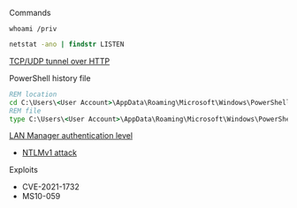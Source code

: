 Commands

```PS
whoami /priv
```

```cmd
netstat -ano | findstr LISTEN
```

[TCP/UDP tunnel over HTTP](https://github.com/jpillora/chisel)

PowerShell history file

```cmd
REM location
cd C:\Users\<User Account>\AppData\Roaming\Microsoft\Windows\PowerShell\PSReadLine
REM file
type C:\Users\<User Account>\AppData\Roaming\Microsoft\Windows\PowerShell\PSReadLine\ConsoleHost_history.txt
```

[LAN Manager authentication level](https://docs.microsoft.com/en-us/windows/security/threat-protection/security-policy-settings/network-security-lan-manager-authentication-level)

- [NTLMv1 attack](https://github.com/SpiderLabs/Responder)

Exploits

- CVE-2021-1732
- MS10-059